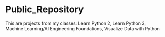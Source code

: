 # Public_Repository

This are projects from my classes:
Learn Python 2,
Learn Python 3,
Machine Learning/AI Engineering Foundations,
Visualize Data with Python
